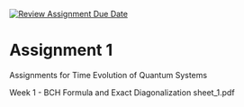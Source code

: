 [![Review Assignment Due Date](https://classroom.github.com/assets/deadline-readme-button-22041afd0340ce965d47ae6ef1cefeee28c7c493a6346c4f15d667ab976d596c.svg)](https://classroom.github.com/a/EC6_Ewa3)
# Assignment 1
Assignments for Time Evolution of Quantum Systems

Week 1 - BCH Formula and Exact Diagonalization sheet_1.pdf
